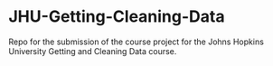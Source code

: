 # JHU-Getting-Cleaning-Data
Repo for the submission of the course project for the Johns Hopkins University Getting and Cleaning Data course.
